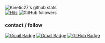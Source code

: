 <div align=left>
	
  </div>
  
 ![Kinetic27's github stats](https://github-readme-stats.vercel.app/api?username=sohyeon98720&show_icons=true&hide=prs) <br>
[![Hits](https://hits.seeyoufarm.com/api/count/incr/badge.svg?url=https%3A%2F%2Fgithub.com%2Fsohyeon98720&count_bg=%232D81CA&title_bg=%23555555&icon=&icon_color=%23E7E7E7&title=hits&edge_flat=false)](https://hits.seeyoufarm.com)
![GitHub followers](https://img.shields.io/github/followers/sohyeon98720?style=flat)

### contact / follow
 [![Gmail Badge](https://img.shields.io/badge/contact-Gmail-d14836?style=social&link=mailto:rlathgus9872@gmail.com)](mailto:rlathgus9872@gmail.com)
 [![Gmail Badge](https://img.shields.io/badge/Gmail-d14836?style=round-square&logo=Gmail&logoColor=white&link=mailto:rlathgus9872@gmail.com)](mailto:rlathgus9872@gmail.com)
 [![GitHub Badge](https://img.shields.io/badge/Follow-GitHub%20Blog-blue?style=social)](https://sohyeon98720.github.io)
 
<!--
**sohyeon98720/sohyeon98720** is a ✨ _special_ ✨ repository because its `README.md` (this file) appears on your GitHub profile.

Here are some ideas to get you started:

- 🔭 I’m currently working on ...
- 🌱 I’m currently learning ...
- 👯 I’m looking to collaborate on ...
- 🤔 I’m looking for help with ...
- 💬 Ask me about ...
- 📫 How to reach me: ...
- 😄 Pronouns: ...
- ⚡ Fun fact: ...
-->
